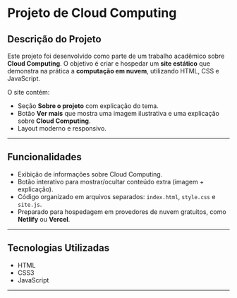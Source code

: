 # Projeto de Cloud Computing

## Descrição do Projeto
Este projeto foi desenvolvido como parte de um trabalho acadêmico sobre **Cloud Computing**. O objetivo é criar e hospedar um **site estático** que demonstra na prática a **computação em nuvem**, utilizando HTML, CSS e JavaScript.  

O site contém:  
- Seção **Sobre o projeto** com explicação do tema.  
- Botão **Ver mais** que mostra uma imagem ilustrativa e uma explicação sobre **Cloud Computing**.  
- Layout moderno e responsivo.

---

## Funcionalidades

- Exibição de informações sobre Cloud Computing.  
- Botão interativo para mostrar/ocultar conteúdo extra (imagem + explicação).  
- Código organizado em arquivos separados: `index.html`, `style.css` e `site.js`.  
- Preparado para hospedagem em provedores de nuvem gratuitos, como **Netlify** ou **Vercel**.  

---

## Tecnologias Utilizadas

- HTML  
- CSS3  
- JavaScript  

---



